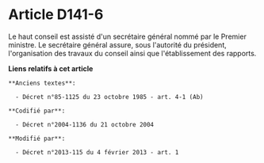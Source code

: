 # Article D141-6

Le haut conseil est assisté d'un secrétaire général nommé par le Premier ministre. Le secrétaire général assure, sous
l'autorité du président, l'organisation des travaux du conseil ainsi que l'établissement des rapports.

**Liens relatifs à cet article**

	**Anciens textes**:

	  - Décret n°85-1125 du 23 octobre 1985 - art. 4-1 (Ab)

	**Codifié par**:

	  - Décret n°2004-1136 du 21 octobre 2004

	**Modifié par**:

	  - Décret n°2013-115 du 4 février 2013 - art. 1
